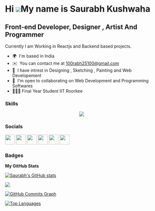 Hi ![](https://user-images.githubusercontent.com/18350557/176309783-0785949b-9127-417c-8b55-ab5a4333674e.gif)My name is Saurabh Kushwaha
===============================================================================================================================

Front-end Developer, Designer , Artist And Programmer
-----------------------------------------

Currently I am Working in Reactjs and Backend based projects.

* 🌍  I'm based in India
* ✉️  You can contact me at [100rabh25100@gmail.com](mailto:100rabh25100@gmail.com)
* 🧠  I have intrest in Designing , Sketching , Painting  and  Web Developement 
* 🤝  I'm open to collaborating on Web Development and Programming Softwares
* 👨🏻‍🎓   Final Year Student IIT Roorkee 

### Skills

<p align="center">
  <a href="https">
    <img src="https://skillicons.dev/icons?i=c,cpp,py,git,github,html,css,js,react,bootstrap,php,mysql,figma,vscode" />
  </a>
</p>

### Socials

<p align="left">
    <a href="https://www.github.com/Saurabh251000" target="_blank" rel="noreferrer"><img src="https://skillicons.dev/icons?i=github" width="32" height="32" /></a> 
    <a href="https://www.instagram.com/_restart__art/" target="_blank" rel="noreferrer"><img src="https://skillicons.dev/icons?i=instagram" width="32" height="32" /></a>
    <a href="https://www.linkedin.com/in/saurabh-kushwaha-064017212/" target="_blank" rel="noreferrer"><img src="https://skillicons.dev/icons?i=linkedin" width="32" height="32" /></a>
    <a href="https://www.instagram.com/saurabh_25100/" target="_blank" rel="noreferrer"><img src="https://skillicons.dev/icons?i=instagram" width="32" height="32" /></a>
    <a href="https://twitter.com/i/flow/login?redirect_after_login=%2FSaurabh25100" target="_blank" rel="noreferrer"><img src="https://skillicons.dev/icons?i=twitter" width="32" height="32" /></a>
    <a href="https://www.kaggle.com/saurabh25100" target="_blank" rel="noreferrer"><img src="https://skillicons.dev/icons?i=kaggle" width="32" height="32" /></a>
</p>

### Badges

<b>My GitHub Stats</b>

<a href="http://www.github.com/Saurabh251000"><img src="https://github-readme-stats.vercel.app/api?username=Saurabh251000&show_icons=true&hide=&count_private=true&title_color=0891b2&text_color=ffffff&icon_color=0891b2&bg_color=1c1917&hide_border=true&show_icons=true" alt="Saurabh's GitHub stats" /></a>

<a href="http://www.github.com/Saurabh251000"><img src="https://github-readme-streak-stats.herokuapp.com/?user=Saurabh251000&stroke=ffffff&background=1c1917&ring=0891b2&fire=0891b2&currStreakNum=ffffff&currStreakLabel=0891b2&sideNums=ffffff&sideLabels=ffffff&dates=ffffff&hide_border=true" /></a>

<a href="http://www.github.com/Saurabh251000"><img src="https://github-readme-activity-graph.cyclic.app/graph?username=Saurabh251000&bg_color=1c1917&color=ffffff&line=0891b2&point=ffffff&area_color=1c1917&area=true&hide_border=true&custom_title=GitHub%20Commits%20Graph" alt="GitHub Commits Graph" /></a>

<a href="https://www.github.com/Saurabh251000" align="left"><img src="https://github-readme-stats.vercel.app/api/top-langs/?username=Saurabh251000&langs_count=10&title_color=0891b2&text_color=ffffff&icon_color=0891b2&bg_color=1c1917&hide_border=true&locale=en&custom_title=Top%20%Languages" alt="Top Languages" /></a>

